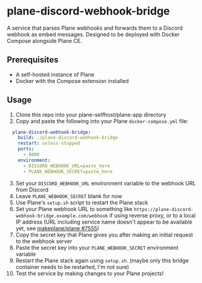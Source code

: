 # plane-discord-webhook-bridge

A service that parses Plane webhooks and forwards them to a Discord webhook as embed messages.
Designed to be deployed with Docker Compose alongside Plane CE.

## Prerequisites

- A self-hosted instance of Plane
- Docker with the Compose extension installed

## Usage

1. Clone this repo into your plane-selfhost/plane-app directory
2. Copy and paste the following into your Plane `docker-compose.yml` file:
```yaml
  plane-discord-webhook-bridge:
    build: ./plane-discord-webhook-bridge
    restart: unless-stopped
    ports:
      - 8000
    environment:
      - DISCORD_WEBHOOK_URL=paste_here
      - PLANE_WEBHOOK_SECRET=paste_here
```
3. Set your `DISCORD_WEBHOOK_URL` environment variable to the webhook URL from Discord
4. Leave `PLANE_WEBHOOK_SECRET` blank for now
5. Use Plane's `setup.sh` script to restart the Plane stack
6. Set your Plane webhook URL to something like `https://plane-discord-webhook-bridge.example.com/webhook` if using reverse proxy, or to a local IP address (URL including service name doesn't appear to be available yet, see [makeplane/plane #7555](https://github.com/makeplane/plane/issues/7555))
7. Copy the secret key that Plane gives you after making an initial request to the webhook server
8. Paste the secret key into your `PLANE_WEBHOOK_SECRET` environment variable
9. Restart the Plane stack again using `setup.sh`. (maybe only this bridge container needs to be restarted, I'm not sure)
10. Test the service by making changes to your Plane projects!
